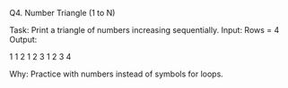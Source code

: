 Q4. Number Triangle (1 to N)

Task: Print a triangle of numbers increasing sequentially.
Input: Rows = 4
Output:

1
1 2
1 2 3
1 2 3 4

Why: Practice with numbers instead of symbols for loops.